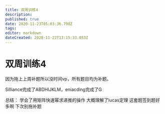 ```yaml
---
title: 双周训练4
description: 
published: true
date: 2020-11-23T05:03:36.798Z
tags: 
editor: markdown
dateCreated: 2020-11-22T13:15:33.053Z
---
```


# 双周训练4
因为拖上上周补题所以没时间vp，所有题目均为补题。

Silliance完成了ABDHIJKLM，eniacding完成了G

总结：
学会了用矩阵快速幂求递推的操作
大概理解了lucas定理
这套题签到题好多啊
下次别拖补题